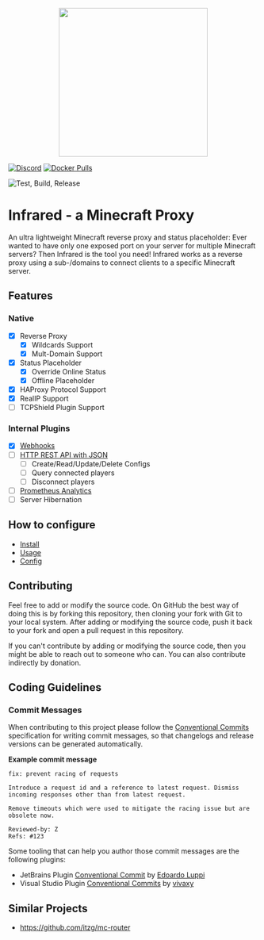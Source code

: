 <p align="center">
  <img width="300" height="auto" src="https://i.imgur.com/sD8cjJc.png">
</p>

[![Discord](https://img.shields.io/discord/800456341088370698?label=discord&logo=discord)](https://discord.gg/r98YPRsZAx)
[![Docker Pulls](https://img.shields.io/docker/pulls/haveachin/infrared?logo=docker)](https://hub.docker.com/r/haveachin/infrared)

![Test, Build, Release](https://github.com/haveachin/infrared/actions/workflows/test-build-release.yml/badge.svg)

# Infrared - a Minecraft Proxy

An ultra lightweight Minecraft reverse proxy and status placeholder:
Ever wanted to have only one exposed port on your server for multiple Minecraft servers?
Then Infrared is the tool you need!
Infrared works as a reverse proxy using a sub-/domains to connect clients to a specific Minecraft server.

## Features

### Native

- [X] Reverse Proxy
  - [X] Wildcards Support
  - [X] Mult-Domain Support
- [X] Status Placeholder
  - [X] Override Online Status
  - [X] Offline Placeholder
- [X] HAProxy Protocol Support
- [X] RealIP Support
- [ ] TCPShield Plugin Support

### Internal Plugins

- [X] [Webhooks](docs/plugins/WEBHOOKS.md)
- [ ] [HTTP REST API with JSON](docs/plugins/HTTP_API.md)
  - [ ] Create/Read/Update/Delete Configs
  - [ ] Query connected players
  - [ ] Disconnect players
- [ ] [Prometheus Analytics](docs/plugins/PROMETEUS.md)
- [ ] Server Hibernation

## How to configure

- [Install](docs/INSTALL.md)
- [Usage](docs/USAGE.md)
- [Config](docs/CONFIG.md)

## Contributing

Feel free to add or modify the source code. On GitHub the best way of doing this is by forking this repository, then cloning your fork with Git to your local system. After adding or modifying the source code, push it back to your fork and open a pull request in this repository.

If you can't contribute by adding or modifying the source code, then you might be able to reach out to someone who can.
You can also contribute indirectly by donation.

## Coding Guidelines

### Commit Messages

When contributing to this project please follow the [Conventional Commits](https://www.conventionalcommits.org/en/v1.0.0/) 
specification for writing commit messages, so that changelogs and release versions can be generated automatically.

**Example commit message**

```
fix: prevent racing of requests

Introduce a request id and a reference to latest request. Dismiss
incoming responses other than from latest request.

Remove timeouts which were used to mitigate the racing issue but are
obsolete now.

Reviewed-by: Z
Refs: #123
```

Some tooling that can help you author those commit messages are the following plugins:

* JetBrains Plugin [Conventional Commit](https://plugins.jetbrains.com/plugin/13389-conventional-commit)
  by [Edoardo Luppi](https://github.com/lppedd)
* Visual Studio
  Plugin [Conventional Commits](https://marketplace.visualstudio.com/items?itemName=vivaxy.vscode-conventional-commits)
  by [vivaxy](https://marketplace.visualstudio.com/publishers/vivaxy)

## Similar Projects

* https://github.com/itzg/mc-router
